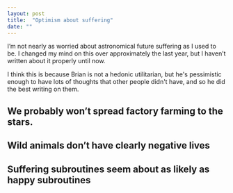 ```yaml
---
layout: post
title:  "Optimism about suffering"
date: ""
---
```


I’m not nearly as worried about astronomical future suffering as I used to be. I changed my mind on this over approximately the last year, but I haven’t written about it properly until now.

I think this is because Brian is not a hedonic utilitarian, but he's pessimistic enough to have lots of thoughts that other people didn't have, and so he did the best writing on them.

## We probably won’t spread factory farming to the stars.

## Wild animals don’t have clearly negative lives

## Suffering subroutines seem about as likely as happy subroutines


